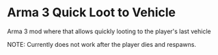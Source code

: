 # Arma 3 Quick Loot to Vehicle
Arma 3 mod where that allows quickly looting to the player's last vehicle

NOTE: Currently does not work after the player dies and respawns. 
